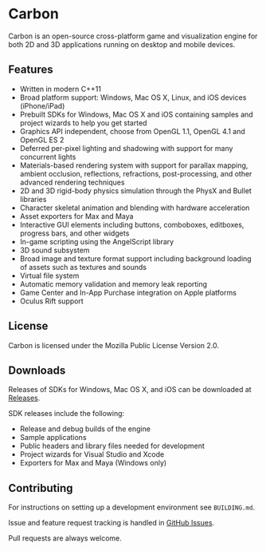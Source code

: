 # Carbon

Carbon is an open-source cross-platform game and visualization engine for both 2D and 3D applications running on
desktop and mobile devices.

## Features

- Written in modern C++11
- Broad platform support: Windows, Mac OS X, Linux, and iOS devices (iPhone/iPad)
- Prebuilt SDKs for Windows, Mac OS X and iOS containing samples and project wizards to help you get started
- Graphics API independent, choose from OpenGL 1.1, OpenGL 4.1 and OpenGL ES 2
- Deferred per-pixel lighting and shadowing with support for many concurrent lights
- Materials-based rendering system with support for parallax mapping, ambient occlusion, reflections, refractions,
  post-processing, and other advanced rendering techniques
- 2D and 3D rigid-body physics simulation through the PhysX and Bullet libraries
- Character skeletal animation and blending with hardware acceleration
- Asset exporters for Max and Maya
- Interactive GUI elements including buttons, comboboxes, editboxes, progress bars, and other widgets
- In-game scripting using the AngelScript library
- 3D sound subsystem
- Broad image and texture format support including background loading of assets such as textures and sounds
- Virtual file system
- Automatic memory validation and memory leak reporting
- Game Center and In-App Purchase integration on Apple platforms
- Oculus Rift support

## License

Carbon is licensed under the Mozilla Public License Version 2.0.

## Downloads

Releases of SDKs for Windows, Mac OS X, and iOS can be downloaded at [Releases](https://github.com/savant-nz/carbon/wiki/Releases).

SDK releases include the following:

- Release and debug builds of the engine
- Sample applications
- Public headers and library files needed for development
- Project wizards for Visual Studio and Xcode
- Exporters for Max and Maya (Windows only)

## Contributing

For instructions on setting up a development environment see `BUILDING.md`.

Issue and feature request tracking is handled in [GitHub Issues](https://github.com/savant-nz/carbon/issues).

Pull requests are always welcome.
